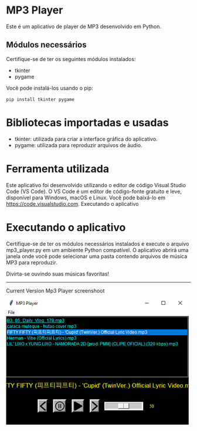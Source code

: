 # MP3 Player

Este é um aplicativo de player de MP3 desenvolvido em Python.

## Módulos necessários

Certifique-se de ter os seguintes módulos instalados:

- tkinter
- pygame

Você pode instalá-los usando o pip:

```shell
pip install tkinter pygame
```

# Bibliotecas importadas e usadas

   - tkinter: utilizada para criar a interface gráfica do aplicativo.
   - pygame: utilizada para reproduzir arquivos de áudio.

# Ferramenta utilizada

Este aplicativo foi desenvolvido utilizando o editor de código Visual Studio Code (VS Code). O VS Code é um editor de código-fonte gratuito e leve, disponível para Windows, macOS e Linux. Você pode baixá-lo em https://code.visualstudio.com.
Executando o aplicativo

# Executando o aplicativo

Certifique-se de ter os módulos necessários instalados e execute o arquivo mp3_player.py em um ambiente Python compatível. O aplicativo abrirá uma janela onde você pode selecionar uma pasta contendo arquivos de música MP3 para reproduzir.

Divirta-se ouvindo suas músicas favoritas!


-----------------------------------------------
Current Version Mp3 Player screenshoot

![Version A1](image.png)